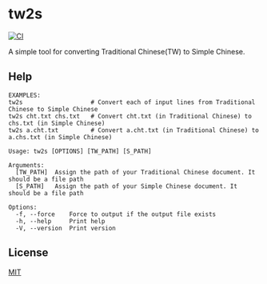 tw2s
====================

[![CI](https://github.com/magiclen/tw2s/actions/workflows/ci.yml/badge.svg)](https://github.com/magiclen/tw2s/actions/workflows/ci.yml)

A simple tool for converting Traditional Chinese(TW) to Simple Chinese.

## Help

```
EXAMPLES:
tw2s                   # Convert each of input lines from Traditional Chinese to Simple Chinese
tw2s cht.txt chs.txt   # Convert cht.txt (in Traditional Chinese) to chs.txt (in Simple Chinese)
tw2s a.cht.txt         # Convert a.cht.txt (in Traditional Chinese) to a.chs.txt (in Simple Chinese)

Usage: tw2s [OPTIONS] [TW_PATH] [S_PATH]

Arguments:
  [TW_PATH]  Assign the path of your Traditional Chinese document. It should be a file path
  [S_PATH]   Assign the path of your Simple Chinese document. It should be a file path

Options:
  -f, --force    Force to output if the output file exists
  -h, --help     Print help
  -V, --version  Print version
```

## License

[MIT](LICENSE)